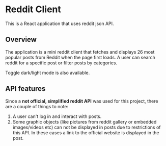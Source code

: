 # Reddit Client

This is a React application that uses reddit json API.

## Overview

The application is a mini reddit client that fetches and displays 26 most popular posts from Reddit when the page first loads. 
A user can search reddit for a specific post or filter posts by categories.

Toggle dark/light mode is also available.

## API features

Since a **not official, simplified reddit API** was used for this project, there are a couple of things to note:
1. A user can't log in and interact with posts.
2. Some graphic objects (like pictures from reddit gallery or embedded images/videos etc) can not be displayed in posts due to restrictions of this API. In these cases a link to the official website is displayed in the post.
